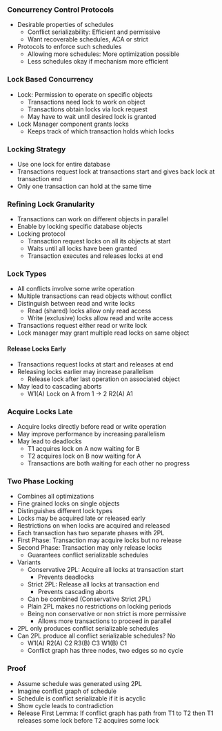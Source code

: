 ### Concurrency Control Protocols
- Desirable properties of schedules
	- Conflict serializability: Efficient and permissive
	- Want recoverable schedules, ACA or strict
- Protocols to enforce such schedules
	- Allowing more schedules: More optimization possible
	- Less schedules okay if mechanism more efficient
### Lock Based Concurrency
- Lock: Permission to operate on specific objects
	- Transactions need lock to work on object
	- Transactions obtain locks via lock request
	- May have to wait until desired lock is granted
- Lock Manager component grants locks
	- Keeps track of which transaction holds which locks
### Locking Strategy
- Use one lock for entire database
- Transactions request lock at transactions start and gives back lock at transaction end
- Only one transaction can hold at the same time
### Refining Lock Granularity
- Transactions can work on different objects in parallel
- Enable by locking specific database objects
- Locking protocol
	- Transaction request locks on all its objects at start
	- Waits until all locks have been granted
	- Transaction executes and releases locks at end
### Lock Types
- All conflicts involve some write operation
- Multiple transactions can read objects without conflict
- Distinguish between read and write locks
	- Read (shared) locks allow only read access
	- Write (exclusive) locks allow read and write access
- Transactions request either read or write lock
- Lock manager may grant multiple read locks on same object
#### Release Locks Early
- Transactions request locks at start and releases at end
- Releasing locks earlier may increase parallelism
	- Release lock after last operation on associated object
- May lead to cascading aborts
	- W1(A) Lock on A from 1 → 2 R2(A) A1
### Acquire Locks Late
- Acquire locks directly before read or write operation
- May improve performance by increasing parallelism
- May lead to deadlocks
	- T1 acquires lock on A now waiting for B
	- T2 acquires lock on B now waiting for A
	- Transactions are both waiting for each other no progress
### Two Phase Locking
- Combines all optimizations
- Fine grained locks on single objects
- Distinguishes different lock types
- Locks may be acquired late or released early
- Restrictions on when locks are acquired and released
- Each transaction has two separate phases with 2PL
- First Phase: Transaction may acquire locks but no release
- Second Phase: Transaction may only release locks
	- Guarantees conflict serializable schedules
- Variants
	- Conservative 2PL: Acquire all locks at transaction start
		- Prevents deadlocks
	- Strict 2PL: Release all locks at transaction end
		- Prevents cascading aborts
	- Can be combined (Conservative Strict 2PL)
	- Plain 2PL makes no restrictions on locking periods
	- Being non conservative or non strict is more permissive
		- Allows more transactions to proceed in parallel
- 2PL only produces conflict serializable schedules
- Can 2PL produce all conflict serializable schedules? No
	- W1(A) R2(A) C2 R3(B) C3 W1(B) C1
	- Conflict graph has three nodes, two edges so no cycle
### Proof
- Assume schedule was generated using 2PL
- Imagine conflict graph of schedule
- Schedule is conflict serializable if it is acyclic
- Show cycle leads to contradiction
- Release First Lemma: If conflict graph has path from T1 to T2 then T1 releases some lock before T2 acquires some lock